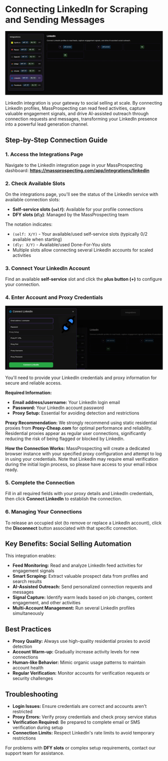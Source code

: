 # Connecting LinkedIn for Scraping and Sending Messages

![Integrations Overview](../assets/linkedin-01.png)

LinkedIn integration is your gateway to social selling at scale. By connecting LinkedIn profiles, MassProspecting can read feed activities, capture valuable engagement signals, and drive AI-assisted outreach through connection requests and messages, transforming your LinkedIn presence into a powerful lead generation channel.

## Step-by-Step Connection Guide

### 1. Access the Integrations Page
Navigate to the LinkedIn integration page in your MassProspecting dashboard:
**https://massprospecting.com/app/integrations/linkedin**

### 2. Check Available Slots
On the integrations page, you'll see the status of the LinkedIn service with available connection slots:

*   **Self-service slots (`self`)**: Available for your profile connections
*   **DFY slots (`dly`)**: Managed by the MassProspecting team

The notation indicates:
*   `(self: X/Y)` - Your available/used self-service slots (typically 0/2 available when starting)
*   `(dly: X/Y)` - Available/used Done-For-You slots
*   Multiple slots allow connecting several LinkedIn accounts for scaled activities

### 3. Connect Your LinkedIn Account
Find an available **self-service** slot and click the **plus button (+)** to configure your connection.

### 4. Enter Account and Proxy Credentials
![Connect LinkedIn Modal](../assets/linkedin-02.png)

You'll need to provide your LinkedIn credentials and proxy information for secure and reliable access.

**Required Information:**
*   **Email address/username:** Your LinkedIn login email
*   **Password:** Your LinkedIn account password
*   **Proxy Setup:** Essential for avoiding detection and restrictions

**Proxy Recommendation:**
We strongly recommend using static residential proxies from **Proxy-Cheap.com** for optimal performance and reliability. Residential proxies appear as regular user connections, significantly reducing the risk of being flagged or blocked by LinkedIn.

**How the Connection Works:**
MassProspecting will create a dedicated browser instance with your specified proxy configuration and attempt to log in using your credentials. Note that LinkedIn may require email verification during the initial login process, so please have access to your email inbox ready.

### 5. Complete the Connection
Fill in all required fields with your proxy details and LinkedIn credentials, then click **Connect LinkedIn** to establish the connection.

### 6. Managing Your Connections
To release an occupied slot (to remove or replace a LinkedIn account), click the **Disconnect** button associated with that specific connection.

## Key Benefits: Social Selling Automation

This integration enables:
*   **Feed Monitoring:** Read and analyze LinkedIn feed activities for engagement signals
*   **Smart Scraping:** Extract valuable prospect data from profiles and search results
*   **AI-Assisted Outreach:** Send personalized connection requests and messages
*   **Signal Capture:** Identify warm leads based on job changes, content engagement, and other activities
*   **Multi-Account Management:** Run several LinkedIn profiles simultaneously

## Best Practices

*   **Proxy Quality:** Always use high-quality residential proxies to avoid detection
*   **Account Warm-up:** Gradually increase activity levels for new connections
*   **Human-like Behavior:** Mimic organic usage patterns to maintain account health
*   **Regular Verification:** Monitor accounts for verification requests or security challenges

## Troubleshooting

*   **Login Issues:** Ensure credentials are correct and accounts aren't restricted
*   **Proxy Errors:** Verify proxy credentials and check proxy service status
*   **Verification Required:** Be prepared to complete email or SMS verification during setup
*   **Connection Limits:** Respect LinkedIn's rate limits to avoid temporary restrictions

For problems with **DFY slots** or complex setup requirements, contact our support team for assistance.